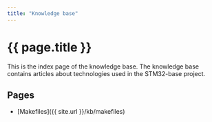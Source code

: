 ```yaml
---
title: "Knowledge base"
---
```


# {{ page.title }}

This is the index page of the knowledge base. The knowledge base contains articles about technologies used in the STM32-base project.

## Pages

 - [Makefiles]({{ site.url }}/kb/makefiles)
